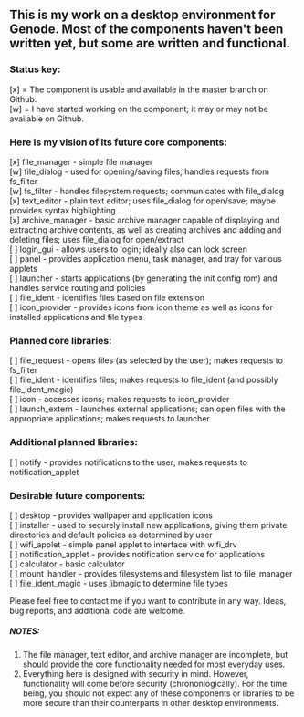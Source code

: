 ## This is my work on a desktop environment for Genode. Most of the components haven't been written yet, but some are written and functional.

### Status key:
[x] = The component is usable and available in the master branch on Github.  
[w] = I have started working on the component; it may or may not be available on Github.  

### Here is my vision of its future core components:
[x] file_manager - simple file manager  
[w] file_dialog - used for opening/saving files; handles requests from fs_filter  
[w] fs_filter - handles filesystem requests; communicates with file_dialog  
[x] text_editor - plain text editor; uses file_dialog for open/save; maybe provides syntax highlighting  
[x] archive_manager - basic archive manager capable of displaying and extracting archive contents, as well as creating archives and adding and deleting files; uses file_dialog for open/extract  
[ ] login_gui - allows users to login; ideally also can lock screen  
[ ] panel - provides application menu, task manager, and tray for various applets  
[ ] launcher - starts applications (by generating the init config rom) and handles service routing and policies  
[ ] file_ident - identifies files based on file extension  
[ ] icon_provider - provides icons from icon theme as well as icons for installed applications and file types  

### Planned core libraries:
[ ] file_request - opens files (as selected by the user); makes requests to fs_filter  
[ ] file_ident - identifies files; makes requests to file_ident (and possibly file_ident_magic)  
[ ] icon - accesses icons; makes requests to icon_provider  
[ ] launch_extern - launches external applications; can open files with the appropriate applications; makes requests to launcher  

### Additional planned libraries:
[ ] notify - provides notifications to the user; makes requests to notification_applet

### Desirable future components:
[ ] desktop - provides wallpaper and application icons  
[ ] installer - used to securely install new applications, giving them private directories and default policies as determined by user  
[ ] wifi_applet - simple panel applet to interface with wifi_drv  
[ ] notification_applet - provides notification service for applications  
[ ] calculator - basic calculator  
[ ] mount_handler - provides filesystems and filesystem list to file_manager  
[ ] file_ident_magic - uses libmagic to determine file types


Please feel free to contact me if you want to contribute in any way. Ideas, bug reports, and additional code are welcome.

##### NOTES:  
1. The file manager, text editor, and archive manager are incomplete, but should provide the core functionality needed for most everyday uses.
2. Everything here is designed with security in mind. However, functionality will come before security (chrononlogically). For the time being, you should not expect any of these components or libraries to be more secure than their counterparts in other desktop environments.
